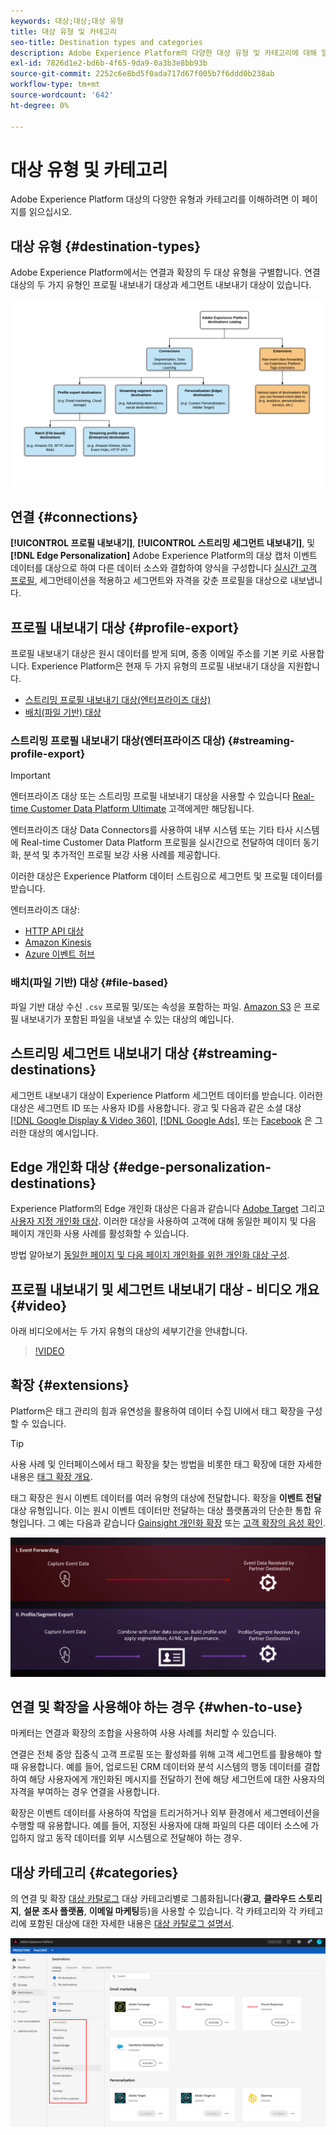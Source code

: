 ```yaml
---
keywords: 대상;대상;대상 유형
title: 대상 유형 및 카테고리
seo-title: Destination types and categories
description: Adobe Experience Platform의 다양한 대상 유형 및 카테고리에 대해 알아봅니다.
exl-id: 7826d1e2-bd6b-4f65-9da9-0a3b3e8bb93b
source-git-commit: 2252c6e8bd5f0ada717d67f005b7f6ddd0b238ab
workflow-type: tm+mt
source-wordcount: '642'
ht-degree: 0%

---
```


# 대상 유형 및 카테고리

Adobe Experience Platform 대상의 다양한 유형과 카테고리를 이해하려면 이 페이지를 읽으십시오.

## 대상 유형 {#destination-types}

Adobe Experience Platform에서는 연결과 확장의 두 대상 유형을 구별합니다. 연결 대상의 두 가지 유형인 프로필 내보내기 대상과 세그먼트 내보내기 대상이 있습니다.

![대상 유형](./assets/destination-types/types-of-destinations.png)

## 연결 {#connections}

**[!UICONTROL 프로필 내보내기]**, **[!UICONTROL 스트리밍 세그먼트 내보내기]**, 및 **[!DNL Edge Personalization]** Adobe Experience Platform의 대상 캡처 이벤트 데이터를 대상으로 하여 다른 데이터 소스와 결합하여 양식을 구성합니다 [실시간 고객 프로필](../profile/home.md), 세그먼테이션을 적용하고 세그먼트와 자격을 갖춘 프로필을 대상으로 내보냅니다.

## 프로필 내보내기 대상 {#profile-export}

프로필 내보내기 대상은 원시 데이터를 받게 되며, 종종 이메일 주소를 기본 키로 사용합니다. Experience Platform은 현재 두 가지 유형의 프로필 내보내기 대상을 지원합니다.

* [스트리밍 프로필 내보내기 대상(엔터프라이즈 대상)](#streaming-profile-export)
* [배치(파일 기반) 대상](#file-based)

### 스트리밍 프로필 내보내기 대상(엔터프라이즈 대상) {#streaming-profile-export}

>[!IMPORTANT]
>
>엔터프라이즈 대상 또는 스트리밍 프로필 내보내기 대상을 사용할 수 있습니다 [Real-time Customer Data Platform Ultimate](https://helpx.adobe.com/legal/product-descriptions/real-time-customer-data-platform.html) 고객에게만 해당됩니다.

엔터프라이즈 대상 Data Connectors를 사용하여 내부 시스템 또는 기타 타사 시스템에 Real-time Customer Data Platform 프로필을 실시간으로 전달하여 데이터 동기화, 분석 및 추가적인 프로필 보강 사용 사례를 제공합니다.

이러한 대상은 Experience Platform 데이터 스트림으로 세그먼트 및 프로필 데이터를 받습니다.

엔터프라이즈 대상:

* [HTTP API 대상](catalog/streaming/http-destination.md)
* [Amazon Kinesis](catalog/cloud-storage/amazon-kinesis.md)
* [Azure 이벤트 허브](catalog/cloud-storage/azure-event-hubs.md)

### 배치(파일 기반) 대상 {#file-based}

파일 기반 대상 수신 `.csv` 프로필 및/또는 속성을 포함하는 파일. [Amazon S3](catalog/cloud-storage/amazon-s3.md) 은 프로필 내보내기가 포함된 파일을 내보낼 수 있는 대상의 예입니다.

## 스트리밍 세그먼트 내보내기 대상 {#streaming-destinations}

세그먼트 내보내기 대상이 Experience Platform 세그먼트 데이터를 받습니다. 이러한 대상은 세그먼트 ID 또는 사용자 ID를 사용합니다. 광고 및 다음과 같은 소셜 대상 [[!DNL Google Display & Video 360]](catalog/advertising/google-dv360.md), [[!DNL Google Ads]](catalog/advertising/google-ads-destination.md), 또는 [Facebook](catalog/social/facebook.md) 은 그러한 대상의 예시입니다.

## Edge 개인화 대상 {#edge-personalization-destinations}

Experience Platform의 Edge 개인화 대상은 다음과 같습니다 [Adobe Target](/help/destinations/catalog/personalization/adobe-target-connection.md) 그리고 [사용자 지정 개인화 대상](/help/destinations/catalog/personalization/custom-personalization.md). 이러한 대상을 사용하여 고객에 대해 동일한 페이지 및 다음 페이지 개인화 사용 사례를 활성화할 수 있습니다.

방법 알아보기 [동일한 페이지 및 다음 페이지 개인화를 위한 개인화 대상 구성](/help/destinations/ui/configure-personalization-destinations.md).

## 프로필 내보내기 및 세그먼트 내보내기 대상 - 비디오 개요 {#video}

아래 비디오에서는 두 가지 유형의 대상의 세부기간을 안내합니다.

>[!VIDEO](https://video.tv.adobe.com/v/29707?quality=12)

## 확장 {#extensions}

Platform은 태그 관리의 힘과 유연성을 활용하여 데이터 수집 UI에서 태그 확장을 구성할 수 있습니다.

>[!TIP]
>
>사용 사례 및 인터페이스에서 태그 확장을 찾는 방법을 비롯한 태그 확장에 대한 자세한 내용은 [태그 확장 개요](./catalog/launch-extensions/overview.md).

태그 확장은 원시 이벤트 데이터를 여러 유형의 대상에 전달합니다. 확장을 **이벤트 전달** 대상 유형입니다. 이는 원시 이벤트 데이터만 전달하는 대상 플랫폼과의 단순한 통합 유형입니다. 그 예는 다음과 같습니다 [Gainsight 개인화 확장](./catalog/personalization/gainsight.md) 또는 [고객 확장의 음성 확인](./catalog/voice/confirmit-digital-feedback.md).

![다른 대상과 비교하여 태그 확장](./assets/common/launch-and-other-destinations.png)

## 연결 및 확장을 사용해야 하는 경우 {#when-to-use}

마케터는 연결과 확장의 조합을 사용하여 사용 사례를 처리할 수 있습니다.

연결은 전체 중앙 집중식 고객 프로필 또는 활성화를 위해 고객 세그먼트를 활용해야 할 때 유용합니다. 예를 들어, 업로드된 CRM 데이터와 분석 시스템의 행동 데이터를 결합하여 해당 사용자에게 개인화된 메시지를 전달하기 전에 해당 세그먼트에 대한 사용자의 자격을 부여하는 경우 연결을 사용합니다.

확장은 이벤트 데이터를 사용하여 작업을 트리거하거나 외부 환경에서 세그멘테이션을 수행할 때 유용합니다. 예를 들어, 지정된 사용자에 대해 파일의 다른 데이터 소스에 가입하지 않고 동작 데이터를 외부 시스템으로 전달해야 하는 경우.

## 대상 카테고리 {#categories}

의 연결 및 확장 [대상 카탈로그](https://platform.adobe.com/destination/catalog) 대상 카테고리별로 그룹화됩니다(**광고**, **클라우드 스토리지**, **설문 조사 플랫폼**, **이메일 마케팅**&#x200B;등)을 사용할 수 있습니다. 각 카테고리와 각 카테고리에 포함된 대상에 대한 자세한 내용은 [대상 카탈로그 설명서](./catalog/overview.md).

![대상 카테고리](./assets/destination-types/destination-categories-menu.png)
